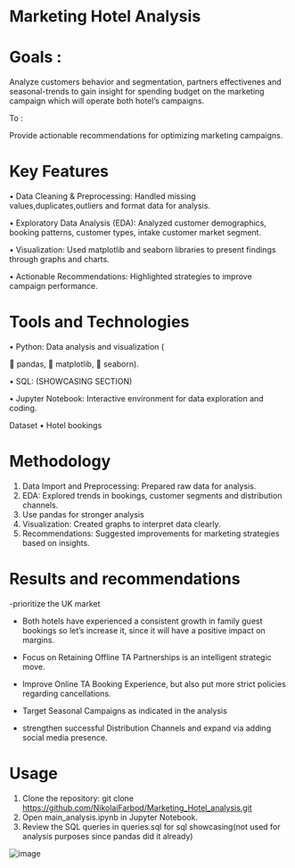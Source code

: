 
# Marketing Hotel Analysis

# Goals :

Analyze customers behavior and segmentation, partners effectivenes and seasonal-trends to gain insight for spending budget on the marketing campaign which will operate both hotel’s campaigns.

To :

Provide actionable recommendations for optimizing marketing campaigns.

# Key Features

•	Data Cleaning & Preprocessing: Handled missing values,duplicates,outliers and format data for analysis.

•	Exploratory Data Analysis (EDA): Analyzed customer demographics, booking patterns, customer types, intake customer market segment.

•	Visualization: Used matplotlib and seaborn libraries to present findings through graphs and charts.

•	Actionable Recommendations: Highlighted strategies to improve campaign performance.

# Tools and Technologies

•	Python: Data analysis and visualization (

	pandas, 
	matplotlib, 
	seaborn).

•	SQL: (SHOWCASING SECTION)

•	Jupyter Notebook: Interactive environment for data exploration and coding.

Dataset
•	Hotel bookings


# Methodology
1.	Data Import and Preprocessing: Prepared raw data for analysis.
2.	EDA: Explored trends in bookings, customer segments and distribution channels.
3.	Use pandas for stronger analysis
4.	Visualization: Created graphs to interpret data clearly.
5.	Recommendations: Suggested improvements for marketing strategies based on insights.

# Results and recommendations
-prioritize the UK market 

- Both hotels have experienced a consistent growth in family guest bookings so let’s increase it, since it will have a positive impact on margins.

- Focus on Retaining Offline TA Partnerships is an intelligent strategic move.

- Improve Online TA Booking Experience, but also put more strict policies regarding cancellations.

- Target Seasonal Campaigns as indicated in the analysis

- strengthen successful Distribution Channels and expand via adding social media presence.

# Usage
1.	Clone the repository:
git clone https://github.com/NikolaiFarbod/Marketing_Hotel_analysis.git
2.	Open main_analysis.ipynb in Jupyter Notebook.
3.	Review the SQL queries in queries.sql for sql showcasing(not used for analysis purposes since pandas did it already) 

![image](https://github.com/user-attachments/assets/3e685a2a-61d6-46d6-8cda-2bf0fd68e96d)
